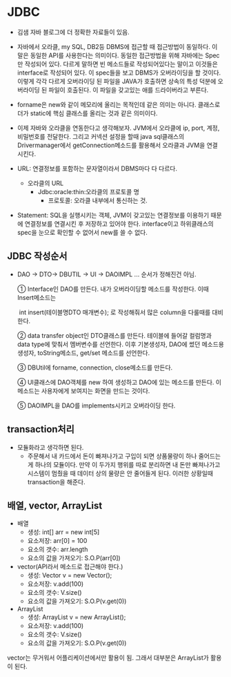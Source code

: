 # JDBC

- 김샘 자바 블로그에 더 정확한 자료들이 있음.
- 자바에서 오라클, my SQL, DB2등 DBMS에 접근할 때 접근방법이 동일하다. 이 말은 동일한 API를 사용한다는 의미이다. 동일한 접근방법을 위해 자바에는 Spec만 작성되어 있다. 다르게 말하면 빈 메소드들로 작성되어있다는 말이고 이것들은 interface로 작성되어 있다. 이 spec들을 보고 DBMS가 오버라이딩을 할 것이다. 이렇게 각각 다르게 오버라이딩 된 파일을 JAVA가 호출하면 상속의 특성 덕분에 오버라이딩 된 파일이 호출된다. 이 파일을 갖고있는 애를 드라이버라고 부른다.
- forname은 new와 같이 메모리에 올리는 목적인데 같은 의미는 아니다. 클래스로더가 static에 핵심 클래스를 올리는 것과 같은 의미이다. 
- 이제 자바와 오라클을 연동한다고 생각해보자. JVM에서 오라클에 ip, port, 계정, 비밀번호를 전달한다. 그리고 커넥션 설정을 할때 java sql클래스의 Drivermanager에서 getConnection메소드를 활용해서 오라클과 JVM을 연결 시킨다.
- URL: 연결정보를 포함하는 문자열이라서 DBMS마다 다 다르다.
  - 오라클의 URL
    - Jdbc:oracle:thin:오라클의 프로토콜 명
      - 프로토콜: 오라클 내부에서 통신하는 것.

- Statement: SQL을 실행시키는 객체, JVM이 갖고있는 연결정보를 이용하기 때문에 연결정보를 연결시킨 후 저장하고 있어야 한다. interface이고 하위클래스의 spec을 눈으로 확인할 수 없어서 new를 쓸 수 없다.

## JDBC 작성순서

- DAO -> DTO-> DBUTIL -> UI -> DAOIMPL ... 순서가 정해진건 아님. 

  ① Interface인 DAO를 만든다. 내가 오버라이딩할 메소드를 작성한다. 이때 Insert메소드는

  ​     int insert(테이블명DTO 매개변수); 로 작성해줘서 많은 column을 다룰때를 대비한다.

  ② data transfer object인 DTO클래스를 만든다. 테이블에 들어갈 컬럼명과 data type에 맞춰서 멤버변수를 선언한다. 이후 기본생성자, DAO에 썼던 메소드용 생성자, toString메소드, get/set 메소드를 선언한다.

  ③ DBUtil에 forname, connection, close메소드를 만든다.

  ④ UI클래스에 DAO객체를 new 하여 생성하고 DAO에 있는 메소드를 만든다. 이 메소드는 사용자에게 보여지는 화면을 만드는 것이다.

  ⑤ DAOIMPL을 DAO를 implements시키고 오버라이딩 한다.



## transaction처리

- 모듈화라고 생각하면 된다.
  - 주문해서 내 카드에서 돈이 빠져나가고 구입이 되면 상품물량이 하나 줄어드는게 하나의 모듈이다. 만약 이 두가지 행위를 따로 분리하면 내 돈만 빠져나가고 시스템이 멈췄을 때 데이터 상의 물량은 안 줄어들게 된다. 이러한 상황일때 transaction을 해준다.

## 배열, vector, ArrayList

- 배열
  - 생성: int[] arr = new int[5]
  - 요소저장: arr[0] = 100
  - 요소의 갯수: arr.length
  - 요소의 값을 가져오기: S.O.P(arr[0])
- vector(API라서 메소드로 접근해야 한다.)
  - 생성: Vector<Integer> v = new Vector<Integer>();
  - 요소저장: v.add(100)
  - 요소의 갯수: V.size()
  - 요소의 값을 가져오기: S.O.P(v.get(0))
- ArrayList
  - 생성: ArrayList<Integer> v = new ArrayList<Integer>();
  - 요소저장: v.add(100)
  - 요소의 갯수: V.size()
  - 요소의 값을 가져오기: S.O.P(v.get(0))

vector는 무거워서 어플리케이션에서만 활용이 됨. 그래서 대부분은 ArrayList가 활용이 된다.